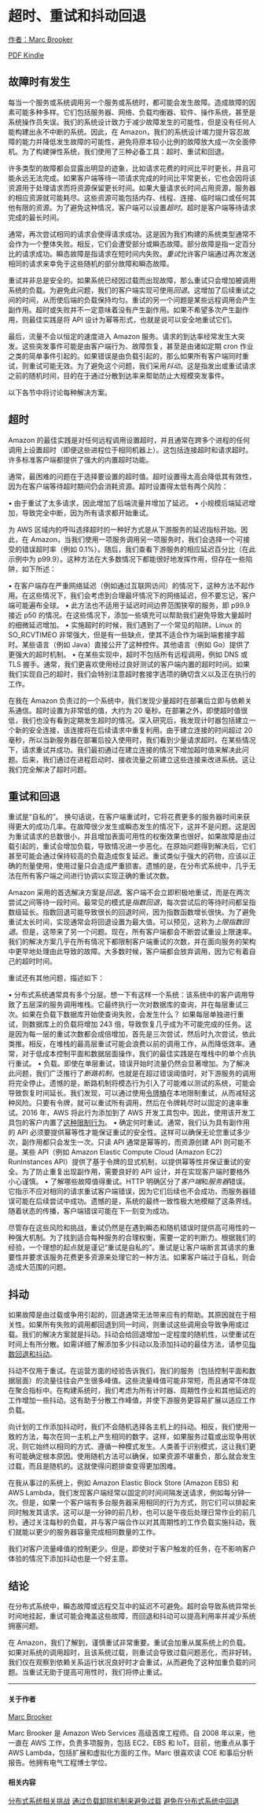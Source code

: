 # 超时、重试和抖动回退

[作者：Marc Brooker](https://aws.amazon.com/cn/builders-library/authors/marc-brooker/)

[ PDF](https://d1.awsstatic.com/zh_CN/builderslibrary/pdfs/timeouts-retries-and-backoff-with-jitter.pdf)[ Kindle](https://www.amazon.com/dp/B082M1PP3H)

## 故障时有发生

每当一个服务或系统调用另一个服务或系统时，都可能会发生故障。造成故障的因素可能多种多样。它们包括服务器、网络、负载均衡器、软件、操作系统，甚至是系统操作员失误。我们的系统设计致力于减少故障发生的可能性，但是没有任何人能构建出永不中断的系统。因此，在 Amazon，我们的系统设计竭力提升容忍故障的能力并降低发生故障的可能性，避免将原本较小比例的故障放大成一次全面停机。为了构建弹性系统，我们使用了三种必备工具：超时、重试和回退。

许多类型的故障都会显露出明显的迹象，比如请求花费的时间比平时更长，并且可能永远无法完成。如果客户端等待一项请求完成的时间比平常更长，它也会因将该资源用于处理请求而将资源保留更长时间。如果大量请求长时间占用资源，服务器的相应资源就可能耗尽。这些资源可能包括内存、线程、连接、临时端口或任何其他有限的资源。为了避免这种情况，客户端可以设置*超时*。超时是客户端等待请求完成的最长时间。

通常，再次尝试相同的请求会使得请求成功。这是因为我们构建的系统类型通常不会作为一个整体失败。相反，它们会遭受部分或瞬态故障。部分故障是指一定百分比的请求成功。瞬态故障是指请求在短时间内失败。*重试*允许客户端通过再次发送相同的请求来幸免于这些随机的部分故障和瞬态故障。

重试并非总是安全的。如果系统已经因过载而出现故障，那么重试只会增加被调用系统的负载。为避免此问题，我们的客户端实现可使用*回退*。这增加了后续重试之间的时间，从而使后端的负载保持均匀。重试的另一个问题是某些远程调用会产生副作用。超时或失败并不一定意味着没有产生副作用。如果不希望多次产生副作用，则最佳实践是将 API 设计为幂等形式，也就是说可以安全地重试它们。

最后，流量不会以恒定的速度进入 Amazon 服务。请求的到达率经常发生大突发。这些突发事件可能是由客户端行为、故障恢复，甚至是由诸如定期 cron 作业之类的简单事件引起的。如果错误是由负载引起的，那么如果所有客户端同时重试，则重试可能无效。为了避免这个问题，我们采用*抖动*。这是指发出或重试请求之前的随机时间，目的在于通过分散到达率来帮助防止大规模突发事件。

以下各节中将讨论每种解决方案。

## 超时

Amazon 的最佳实践是对任何远程调用设置超时，并且通常在跨多个进程的任何调用上设置超时（即便这些进程位于相同机器上）。这包括连接超时和请求超时。许多标准客户端都提供了强大的内置超时功能。

通常，最困难的问题在于选择要设置的超时值。超时设置得太高会降低其有效性，因为在客户端等待超时期间仍会消耗资源。超时设置得太低有两个风险：

 

• 由于重试了太多请求，因此增加了后端流量并增加了延迟。
• 小规模后端延迟增加，导致完全中断，因为所有请求都开始重试。

 

为 AWS 区域内的呼叫选择超时的一种好方式是从下游服务的延迟指标开始。因此，在 Amazon，当我们使用一项服务调用另一项服务时，我们会选择一个可接受的错误超时率（例如 0.1%）。随后，我们查看下游服务的相应延迟百分比（在此示例中为 p99.9）。这种方法在大多数情况下都能很好地发挥作用，但存在一些陷阱，如下所述：

 

• 在客户端存在严重网络延迟（例如通过互联网访问）的情况下，这种方法不起作用。在这些情况下，我们会考虑到合理最坏情况下的网络延迟，但不要忘记，客户端可能遍布全球。
• 此方法也不适用于延迟时间边界范围狭窄的服务，即 p99.9 接近 p50 的情况。在这些情况下，添加一些填充可以帮助我们避免导致大量超时的细微延迟增加。
• 实施超时的时候，我们遇到了一个常见的陷阱。Linux 的 SO_RCVTIMEO 非常强大，但是有一些缺点，使其不适合作为端到端套接字超时。某些语言（例如 Java）直接公开了这种控件。其他语言（例如 Go）提供了更强大的超时机制。
• 在某些实现中，超时不包括所有远程调用，例如 DNS 或 TLS 握手。通常，我们更喜欢使用经过良好测试的客户端内置的超时时间。如果我们实现自己的超时，我们会特别注意超时套接字选项的确切含义以及正在执行的工作。

 

在我在 Amazon 负责过的一个系统中，我们发现少量超时在部署后立即与依赖关系通信。超时设置为非常低的值，大约为 20 毫秒。在部署之外，即使超时值很低，我们也没有看到定期发生超时的情况。深入研究后，我发现计时器包括建立一个新的安全连接，该连接将在后续请求中重复利用。由于建立连接的时间超过 20 毫秒，所以当新服务器在部署后投入使用时，我们看到少量请求超时。在某些情况下，请求重试并成功。我们最初通过在建立连接的情况下增加超时值来解决此问题。后来，我们通过在进程启动时、接收流量之前建立这些连接来改进系统。这让我们完全解决了超时问题。

## 重试和回退

重试是“自私的”。 换句话说，在客户端重试时，它将花费更多的服务器时间来获得更大的成功几率。在故障很少发生或瞬态发生的情况下，这并不是问题。这是因为重试请求的总数很小，并且增加表面可用性的权衡效果也很好。如果故障是由过载引起的，重试会增加负载，导致情况进一步恶化。在原始问题得到解决后，它们甚至可能会通过保持较高的负载造成恢复延迟。重试类似于强大的药物，应该以正确的剂量使用，使用过量只会造成严重损害。遗憾的是，在分布式系统中，几乎无法在所有客户端之间进行协调以实现正确的重试次数。

Amazon 采用的首选解决方案是*回退*。客户端不会立即积极地重试，而是在两次尝试之间等待一段时间。最常见的模式是*指数回退*，每次尝试后的等待时间都呈指数级延长。指数回退可能导致很长的回退时间，因为指数函数增长很快。为了避免重试太长时间，实现通常会将回退设置为最大值。可以预见，这称为*上限指数回退*。但是，这带来了另一个问题。现在，所有客户端都会不断尝试重设上限速率。我们的解决方案几乎在所有情况下都限制客户端重试的次数，并在面向服务的架构中更早地处理由此导致的故障。大多数时候，客户端都会放弃调用，因为它有着自己的超时时间。

重试还有其他问题，描述如下：

• 分布式系统通常具有多个分层。想一下有这样一个系统：该系统中的客户调用导致了五层深的服务调用堆栈。它最终执行一次对数据库的查询，并在每层重试三次。如果在负载下数据库开始使查询失败，会发生什么？ 如果每层单独进行重试，则数据库上的负载将增加 243 倍，导致恢复几乎成为不可能完成的任务。这是因为每一层的重试次数都会成倍增加，首先是三次尝试，然后时九次尝试，依此类推。相反，在堆栈的最高层重试可能会浪费以前的调用工作，从而降低效率。通常，对于低成本控制平面和数据层面操作，我们的最佳实践是在堆栈中的单个点执行重试。
• 负载。即使在单层重试，错误开始时流量仍然会显著增加。为了解决此问题，我们广泛推行了*断路机制*，也就是在超过错误阈值时，对下游服务的调用将完全停止。遗憾的是，断路机制将模态行为引入了可能难以测试的系统，可能会导致恢复时间延长。我们发现，可以通过使用[令牌桶](https://en.wikipedia.org/wiki/Token_bucket)在本地限制重试，从而减轻这种风险。只要有令牌，就可以重试所有调用，然后在令牌耗尽时以固定的速率重试。2016 年，AWS 将此行为添加到了 AWS 开发工具包中。因此，使用该开发工具包的客户内置了[这种限制行为](https://aws.amazon.com/blogs/developer/introducing-retry-throttling/)。
• 确定何时重试。通常，我们认为具有副作用的 API 必须要提供幂等性才能保证重试的安全性。这样可以确保无论您重试多少次，副作用都只会发生一次。只读 API 通常是幂等的，而资源创建 API 则可能不是。某些 API（例如 Amazon Elastic Compute Cloud (Amazon EC2) RunInstances API）提供了基于令牌的显式机制，以提供幂等性并保证重试的安全。为了防止重复出现副作用，需要良好的 API 设计，并在实现客户端时要格外小心谨慎。
• 了解哪些故障值得重试。HTTP 明确区分了*客户端*和*服务器*错误。它指示不应对相同的请求重试客户端错误，因为它们后续也不会成功，而服务器错误可能在后续尝试中成功。遗憾的是，系统的最终一致性极大地模糊了这条界线。随着状态的传播，客户端错误可能在下一刻变为成功。

尽管存在这些风险和挑战，重试仍然是在遇到瞬态和随机错误时提供高可用性的一种强大机制。为了找到适合每种服务的合理权衡，需要一定的判断力。根据我们的经验，一个理想的起点就是谨记“重试是自私的”。重试是让客户端断言其请求的重要性并要求该服务花费更多资源来处理它的一种方法。如果客户端过于自私，则会造成大范围的问题。

## 抖动

如果故障是由过载或争用引起的，回退通常无法带来应有的帮助。其原因就在于相关性。如果所有失败的调用都回退到同一时间，则重试这些调用会导致争用或过载。我们的解决方案就是抖动。抖动会给回退增加一定程度的随机性，以使重试在时间上有所分散。如需详细了解添加多少抖动以及添加抖动的最佳方法，请参见[指数回退和抖动](https://aws.amazon.com/blogs/architecture/exponential-backoff-and-jitter/)。

抖动不仅用于重试。在运营方面的经验告诉我们，我们的服务（包括控制平面和数据层面）的流量往往会产生很多峰值。这些流量峰值可能非常短，而且通常不体现在聚合指标中。在构建系统时，我们考虑为所有计时器、周期性作业和其他延迟的工作增加一些抖动。这有助于分散工作峰值，并使下游服务更容易扩展以适应工作负载。

向计划的工作添加抖动时，我们不会随机选择各主机上的抖动。相反，我们使用一致的方法，每次在同一主机上产生相同的数字。这样，如果服务过载或出现争用状况，则它始终以相同的方式、遵循一种模式发生。人类善于识别模式，这让我们更有可能确定根本原因。使用随机方法可以确保，如果资源不堪重负，那么就会发生过载，而且是随机的。这就使得问题排查变得更加困难。

在我从事过的系统上，例如 Amazon Elastic Block Store (Amazon EBS) 和 AWS Lambda，我们发现客户端经常以固定的时间间隔发送请求，例如每分钟一次。但是，如果一个客户端有多台服务器采用相同的行为方式，则它们可以排起来同时触发其请求。这可以是一分钟的前几秒，也可以是午夜后处理日常作业的前几秒。通过关注每秒的负载，并与客户端合作以对其周期性的工作负载实施抖动，我们就能以更少的服务器容量完成相同数量的工作。

我们对客户流量峰值的控制更少。但是，即使对于客户触发的任务，在不影响客户体验的情况下添加抖动也是一个好主意。

## 结论

在分布式系统中，瞬态故障或远程交互中的延迟不可避免。超时会导致系统异常长时间地挂起，重试可能会掩盖这些故障，而回退和抖动可以提高利用率并减少系统拥塞问题。

在 Amazon，我们了解到，谨慎重试非常重要。重试会加重从属系统上的负载。如果对系统的调用超时，且该系统过载，则重试会导致过载问题恶化，而非好转。我们仅在观察到依赖关系运行状况良好时才会重试，从而避免了这种加重负载的问题。当重试无助于提高可用性时，我们将停止重试。

------

#### 关于作者

[Marc Brooker](https://aws.amazon.com/cn/builders-library/authors/marc-brooker/)

Marc Brooker 是 Amazon Web Services 高级首席工程师。自 2008 年以来，他一直在 AWS 工作，负责多项服务，包括 EC2、EBS 和 IoT。目前，他重点从事于 AWS Lambda，包括扩展和虚拟化方面的工作。Marc 很喜欢读 COE 和事后分析报告。他拥有电气工程博士学位。

#### 相关内容

[分布式系统相关挑战](https://aws.amazon.com/cn/builders-library/challenges-with-distributed-systems/)
[通过负载卸除机制来避免过载](https://aws.amazon.com/cn/builders-library/using-load-shedding-to-avoid-overload/)
[避免在分布式系统中回退](https://aws.amazon.com/cn/builders-library/avoiding-fallback-in-distributed-systems/)
